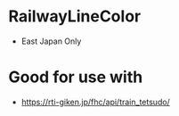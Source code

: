 # RailwayLineColor
* East Japan Only

# Good for use with
* https://rti-giken.jp/fhc/api/train_tetsudo/
